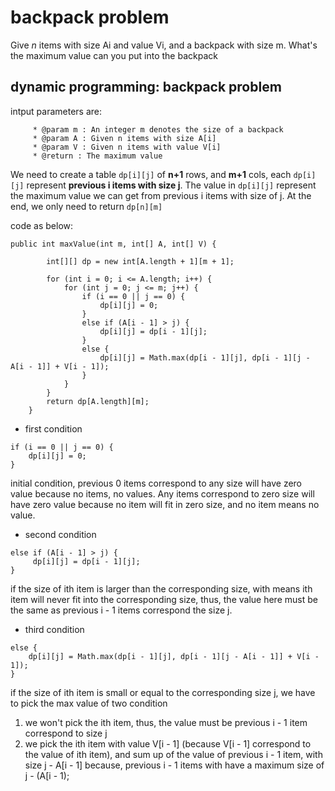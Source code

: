 # backpack problem

Give *n* items with size Ai and value Vi, and a backpack with size m. What's the maximum value can you put into the backpack

## dynamic programming: backpack problem
intput parameters are:
```
     * @param m : An integer m denotes the size of a backpack
     * @param A : Given n items with size A[i]
     * @param V : Given n items with value V[i]
     * @return : The maximum value
```
We need to create a table `dp[i][j]` of **n+1** rows, and **m+1** cols, each `dp[i][j]` represent **previous i items with size j**.
The value in `dp[i][j]` represent the maximum value we can get from previous i items with size of j. At the end, we only need to return `dp[n][m]`

code as below:
```
public int maxValue(int m, int[] A, int[] V) {

        int[][] dp = new int[A.length + 1][m + 1];

        for (int i = 0; i <= A.length; i++) {
            for (int j = 0; j <= m; j++) {
                if (i == 0 || j == 0) {
                    dp[i][j] = 0;
                }
                else if (A[i - 1] > j) {
                    dp[i][j] = dp[i - 1][j];
                }
                else {
                    dp[i][j] = Math.max(dp[i - 1][j], dp[i - 1][j - A[i - 1]] + V[i - 1]);
                }
            }
        }
        return dp[A.length][m];
    }
```
- first condition
```
if (i == 0 || j == 0) {
    dp[i][j] = 0;
}
```
initial condition, previous 0 items correspond to any size will have zero value because no items, no values. Any items correspond to zero size will have zero value because no item will fit in zero size, and no item means no value.

- second condition
```
else if (A[i - 1] > j) {
     dp[i][j] = dp[i - 1][j];
}
```
if the size of ith item is larger than the corresponding size, with means ith item will never fit into the corresponding size, thus, the value here must be the same as previous i - 1 items correspond the size j.
- third condition
```
else {
    dp[i][j] = Math.max(dp[i - 1][j], dp[i - 1][j - A[i - 1]] + V[i - 1]);
}
```
if the size of ith item is small or equal to the corresponding size j, we have to pick the max value of two condition
1. we won't pick the ith item, thus, the value must be previous i - 1 item correspond to size j
2. we pick the ith item with value V[i - 1] (because V[i - 1] correspond to the value of ith item), and sum up of the value of previous i - 1 item, with size j - A[i - 1] because, previous i - 1 items with have a maximum size of j - (A[i - 1);
